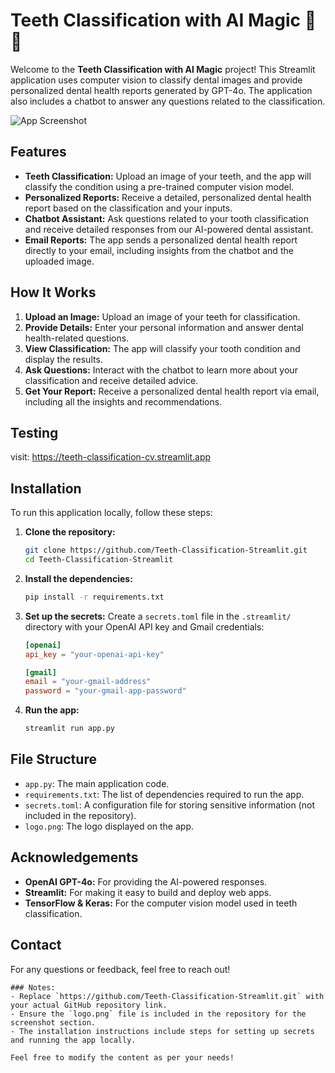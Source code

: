 # Teeth Classification with AI Magic 🦷✨

Welcome to the **Teeth Classification with AI Magic** project! This Streamlit application uses computer vision to classify dental images and provide personalized dental health reports generated by GPT-4o. The application also includes a chatbot to answer any questions related to the classification.

![App Screenshot](logo.png)

## Features

- **Teeth Classification:** Upload an image of your teeth, and the app will classify the condition using a pre-trained computer vision model.
- **Personalized Reports:** Receive a detailed, personalized dental health report based on the classification and your inputs.
- **Chatbot Assistant:** Ask questions related to your tooth classification and receive detailed responses from our AI-powered dental assistant.
- **Email Reports:** The app sends a personalized dental health report directly to your email, including insights from the chatbot and the uploaded image.

## How It Works

1. **Upload an Image:** Upload an image of your teeth for classification.
2. **Provide Details:** Enter your personal information and answer dental health-related questions.
3. **View Classification:** The app will classify your tooth condition and display the results.
4. **Ask Questions:** Interact with the chatbot to learn more about your classification and receive detailed advice.
5. **Get Your Report:** Receive a personalized dental health report via email, including all the insights and recommendations.

## Testing
visit: https://teeth-classification-cv.streamlit.app

## Installation

To run this application locally, follow these steps:

1. **Clone the repository:**
   ```bash
   git clone https://github.com/Teeth-Classification-Streamlit.git
   cd Teeth-Classification-Streamlit
   ```

2. **Install the dependencies:**
   ```bash
   pip install -r requirements.txt
   ```

3. **Set up the secrets:**
   Create a `secrets.toml` file in the `.streamlit/` directory with your OpenAI API key and Gmail credentials:
   ```toml
   [openai]
   api_key = "your-openai-api-key"

   [gmail]
   email = "your-gmail-address"
   password = "your-gmail-app-password"
   ```

4. **Run the app:**
   ```bash
   streamlit run app.py
   ```

## File Structure

- `app.py`: The main application code.
- `requirements.txt`: The list of dependencies required to run the app.
- `secrets.toml`: A configuration file for storing sensitive information (not included in the repository).
- `logo.png`: The logo displayed on the app.



## Acknowledgements

- **OpenAI GPT-4o:** For providing the AI-powered responses.
- **Streamlit:** For making it easy to build and deploy web apps.
- **TensorFlow & Keras:** For the computer vision model used in teeth classification.

## Contact

For any questions or feedback, feel free to reach out!

```
### Notes:
- Replace `https://github.com/Teeth-Classification-Streamlit.git` with your actual GitHub repository link.
- Ensure the `logo.png` file is included in the repository for the screenshot section.
- The installation instructions include steps for setting up secrets and running the app locally.

Feel free to modify the content as per your needs!
